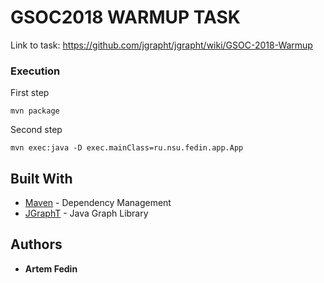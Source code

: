 # GSOC2018 WARMUP TASK
Link to task: https://github.com/jgrapht/jgrapht/wiki/GSOC-2018-Warmup

### Execution
First step	

```
mvn package
```

Second step

```
mvn exec:java -D exec.mainClass=ru.nsu.fedin.app.App
```

## Built With
* [Maven](https://maven.apache.org/) - Dependency Management
* [JGraphT](https://www.jgraph.com/) - Java Graph Library
## Authors
* **Artem Fedin**
	